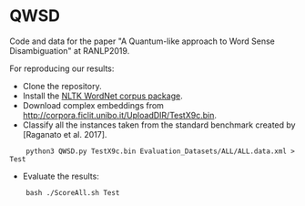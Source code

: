 # QWSD
Code and data for the paper "A Quantum-like approach to Word Sense Disambiguation" at RANLP2019.

For reproducing our results:

- Clone the repository.
- Install the [NLTK WordNet corpus package](http://www.nltk.org/howto/wordnet.html).
- Download complex embeddings from http://corpora.ficlit.unibo.it/UploadDIR/TestX9c.bin.
- Classify all the instances taken from the standard benchmark created by [Raganato et al. 2017].
```
    python3 QWSD.py TestX9c.bin Evaluation_Datasets/ALL/ALL.data.xml > Test
```
- Evaluate the results:
```
    bash ./ScoreAll.sh Test
```

